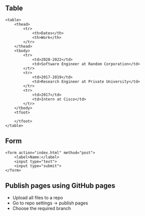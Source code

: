 ## Table
```
<table>
    <thead>
        <tr>
            <th>Dates</th>
            <th>Work</th>
        </tr>
    </thead>
    <tbody>
        <tr>
            <td>2020-2022</td>
            <td>Software Engineer at Random Corporation</td>
        </tr>
        <tr>
            <td>2017-2019</td>
            <td>Research Engineer at Private University</td>
        </tr>
        <tr>
            <td>2017</td>
            <td>Intern at Cisco</td>
        </tr>
    </tbody>
    <tfoot>
        
    </tfoot>
</table>
```

## Form
```
<form action="index.html" method="post">
    <label>Name:</label>
    <input type="text">
    <input type="submit">
</form>
```

## Publish pages using GitHub pages
- Upload all files to a repo
- Go to repo settings -> publish pages
- Choose the required branch